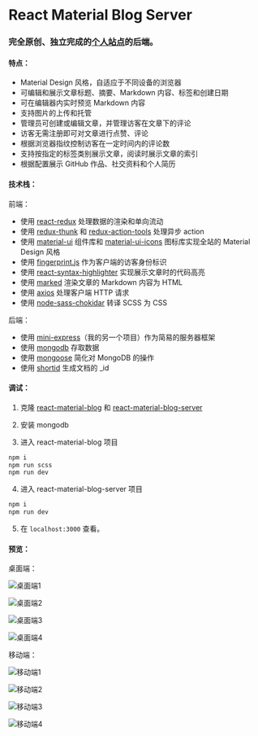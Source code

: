 # React Material Blog Server

### **完全原创、独立完成**的[个人站点](https://www.youknowznm.com/)的后端。

#### 特点：

  - Material Design 风格，自适应于不同设备的浏览器
  - 可编辑和展示文章标题、摘要、Markdown 内容、标签和创建日期
  - 可在编辑器内实时预览 Markdown 内容
  - 支持图片的上传和托管
  - 管理员可创建或编辑文章，并管理访客在文章下的评论
  - 访客无需注册即可对文章进行点赞、评论
  - 根据浏览器指纹控制访客在一定时间内的评论数
  - 支持按指定的标签类别展示文章，阅读时展示文章的索引
  - 根据配置展示 GitHub 作品、社交资料和个人简历

#### 技术栈：

前端：

  - 使用 [react-redux](https://github.com/reactjs/react-redux) 处理数据的渲染和单向流动
  - 使用 [redux-thunk](https://github.com/troch/react-thunk) 和 [redux-action-tools](https://github.com/kpaxqin/redux-action-tools) 处理异步 action
  - 使用 [material-ui](https://github.com/mui-org/material-ui) 组件库和 [material-ui-icons](https://github.com/MODX-Club/material-ui-icons) 图标库实现全站的 Material Design 风格
  - 使用 [fingerprint.js](https://github.com/Valve/fingerprintjs2) 作为客户端的访客身份标识
  - 使用 [react-syntax-highlighter](https://github.com/conorhastings/react-syntax-highlighter) 实现展示文章时的代码高亮
  - 使用 [marked](https://github.com/markedjs/marked) 渲染文章的 Markdown 内容为 HTML
  - 使用 [axios](https://github.com/axios/axios) 处理客户端 HTTP 请求
  - 使用 [node-sass-chokidar](https://github.com/michaelwayman/node-sass-chokidar) 转译 SCSS 为 CSS

后端：

  - 使用 [mini-express](https://github.com/youknowznm/mini-express)（我的另一个项目）作为简易的服务器框架
  - 使用 [mongodb](https://www.mongodb.com/) 存取数据
  - 使用 [mongoose](http://mongoosejs.com/) 简化对 MongoDB 的操作
  - 使用 [shortid](https://github.com/dylang/shortid) 生成文档的 _id


#### 调试：

  1. 克隆 [react-material-blog](https://github.com/youknowznm/react-material-blog) 和 [react-material-blog-server](https://github.com/youknowznm/react-material-blog-server)

  2. 安装 mongodb

  3. 进入 react-material-blog 项目

  ```bash
  npm i
  npm run scss
  npm run dev
  ```

  4. 进入 react-material-blog-server 项目

  ```bash
  npm i
  npm run dev
  ```

  5. 在 `localhost:3000` 查看。


#### 预览：

桌面端：

  ![桌面端1](http://wx3.sinaimg.cn/large/005Pjl1Cly1foxhftlmunj313c0jtafo.jpg)

  ![桌面端2](http://wx1.sinaimg.cn/large/005Pjl1Cly1foxhfti40rj313k0k2dki.jpg)

  ![桌面端3](https://wx4.sinaimg.cn/mw1024/005Pjl1Cly1foxhfses1dj313j0k2775.jpg)

  ![桌面端4](https://wx3.sinaimg.cn/mw1024/005Pjl1Cly1foxhfs6k55j313k0k0myi.jpg)

移动端：

  ![移动端1](https://wx1.sinaimg.cn/mw1024/005Pjl1Cly1foxhft517cj30bk0kjq4x.jpg)

  ![移动端2](https://wx1.sinaimg.cn/mw1024/005Pjl1Cly1foxhfswjfhj30bh0ki76a.jpg)

  ![移动端3](https://wx1.sinaimg.cn/mw1024/005Pjl1Cly1foxhfsjuz8j30bj0kitam.jpg)

  ![移动端4](https://wx1.sinaimg.cn/mw1024/005Pjl1Cly1foxhfs2s8fj30bg0kgaap.jpg)
